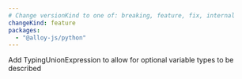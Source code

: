 ```yaml
---
# Change versionKind to one of: breaking, feature, fix, internal
changeKind: feature
packages:
  - "@alloy-js/python"
---
```


Add TypingUnionExpression to allow for optional variable types to be described
